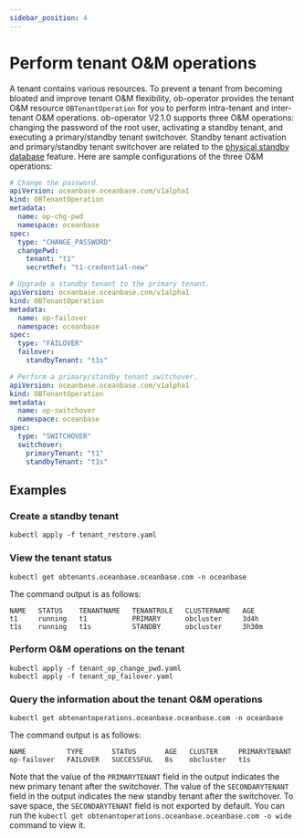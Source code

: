 ```yaml
---
sidebar_position: 4
---
```


# Perform tenant O&M operations

A tenant contains various resources. To prevent a tenant from becoming bloated and improve tenant O&M flexibility, ob-operator provides the tenant O&M resource `OBTenantOperation` for you to perform intra-tenant and inter-tenant O&M operations. ob-operator V2.1.0 supports three O&M operations: changing the password of the root user, activating a standby tenant, and executing a primary/standby tenant switchover. Standby tenant activation and primary/standby tenant switchover are related to the [physical standby database](../300.high-availability/600.standby-tenant-of-ob-operator.md) feature. Here are sample configurations of the three O&M operations:

```yaml op-chg-pwd.yaml
# Change the password.
apiVersion: oceanbase.oceanbase.com/v1alpha1
kind: OBTenantOperation
metadata:
  name: op-chg-pwd
  namespace: oceanbase
spec:
  type: "CHANGE_PASSWORD"
  changePwd:
    tenant: "t1"
    secretRef: "t1-credential-new"
```

```yaml op-failover.yaml
# Upgrade a standby tenant to the primary tenant.
apiVersion: oceanbase.oceanbase.com/v1alpha1
kind: OBTenantOperation
metadata:
  name: op-failover
  namespace: oceanbase
spec:
  type: "FAILOVER"
  failover:
    standbyTenant: "t1s"
```

```yaml op-switchover.yaml
# Perform a primary/standby tenant switchover.
apiVersion: oceanbase.oceanbase.com/v1alpha1
kind: OBTenantOperation
metadata:
  name: op-switchover
  namespace: oceanbase
spec:
  type: "SWITCHOVER"
  switchover:
    primaryTenant: "t1"
    standbyTenant: "t1s"
```

## Examples

### Create a standby tenant

```shell
kubectl apply -f tenant_restore.yaml
```

### View the tenant status

```shell
kubectl get obtenants.oceanbase.oceanbase.com -n oceanbase
```

The command output is as follows:

```shell
NAME   STATUS    TENANTNAME   TENANTROLE   CLUSTERNAME   AGE
t1     running   t1           PRIMARY      obcluster     3d4h
t1s    running   t1s          STANDBY      obcluster     3h30m
```

### Perform O&M operations on the tenant

```shell
kubectl apply -f tenant_op_change_pwd.yaml
kubectl apply -f tenant_op_failover.yaml
```

### Query the information about the tenant O&M operations

```shell
kubectl get obtenantoperations.oceanbase.oceanbase.com -n oceanbase
```

The command output is as follows:

```shell
NAME          TYPE       STATUS       AGE   CLUSTER     PRIMARYTENANT
op-failover   FAILOVER   SUCCESSFUL   8s    obcluster   t1s
```

Note that the value of the `PRIMARYTENANT` field in the output indicates the new primary tenant after the switchover. The value of the `SECONDARYTENANT` field in the output indicates the new standby tenant after the switchover. To save space, the `SECONDARYTENANT` field is not exported by default. You can run the `kubectl get obtenantoperations.oceanbase.oceanbase.com -o wide` command to view it.
